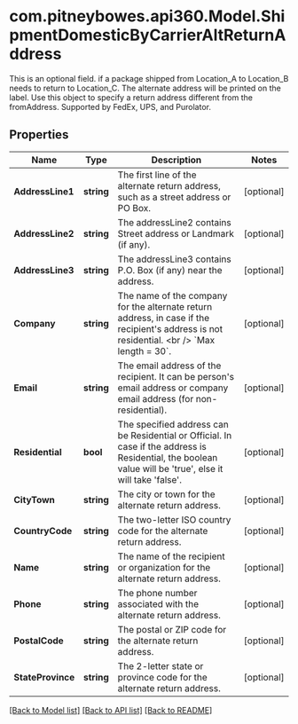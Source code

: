 # com.pitneybowes.api360.Model.ShipmentDomesticByCarrierAltReturnAddress
This is an optional field. if a package shipped from Location_A to Location_B needs to return to Location_C. The alternate address will be printed on the label. Use this object to specify a return address different from the fromAddress. Supported by FedEx, UPS, and Purolator.

## Properties

Name | Type | Description | Notes
------------ | ------------- | ------------- | -------------
**AddressLine1** | **string** | The first line of the alternate return address, such as a street address or PO Box. | [optional] 
**AddressLine2** | **string** | The addressLine2 contains Street address or Landmark (if any). | [optional] 
**AddressLine3** | **string** | The addressLine3 contains P.O. Box (if any) near the address. | [optional] 
**Company** | **string** | The name of the company for the alternate return address, in case if the recipient&#39;s address is not residential. &lt;br /&gt; &#x60;Max length &#x3D; 30&#x60;. | [optional] 
**Email** | **string** | The email address of the recipient. It can be person&#39;s email address or company email address (for non-residential). | [optional] 
**Residential** | **bool** | The specified address can be Residential or Official. In case if the address is Residential, the boolean value will be &#39;true&#39;, else it will take &#39;false&#39;. | [optional] 
**CityTown** | **string** | The city or town for the alternate return address. | [optional] 
**CountryCode** | **string** | The two-letter ISO country code for the alternate return address. | [optional] 
**Name** | **string** | The name of the recipient or organization for the alternate return address. | [optional] 
**Phone** | **string** | The phone number associated with the alternate return address. | [optional] 
**PostalCode** | **string** | The postal or ZIP code for the alternate return address. | [optional] 
**StateProvince** | **string** | The 2-letter state or province code for the alternate return address. | [optional] 

[[Back to Model list]](../../README.md#documentation-for-models) [[Back to API list]](../../README.md#documentation-for-api-endpoints) [[Back to README]](../../README.md)

